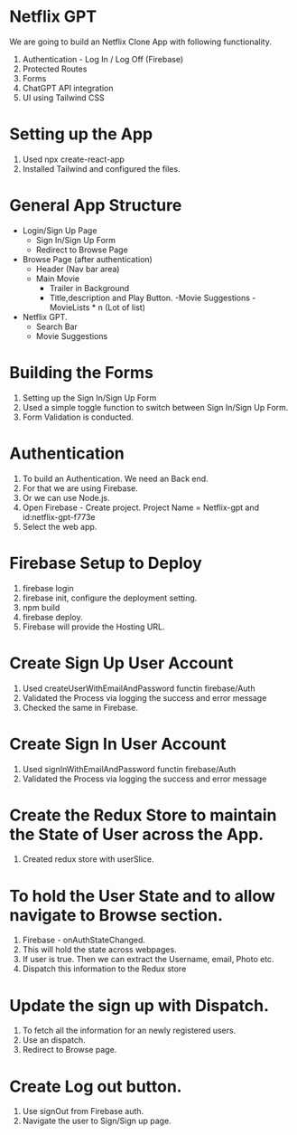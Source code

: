 # Netflix GPT
We are going to build an Netflix Clone App with following functionality.
1. Authentication - Log In / Log Off (Firebase)
2. Protected Routes
3. Forms
4. ChatGPT API integration
5. UI using Tailwind CSS

# Setting up the App
1. Used npx create-react-app
2. Installed Tailwind and configured the files.

# General App Structure
- Login/Sign Up Page
    - Sign In/Sign Up Form
    - Redirect to Browse Page
- Browse Page (after authentication)
    - Header (Nav bar area)
    - Main Movie
        - Trailer in Background
        - Title,description and Play Button.
        -Movie Suggestions
            -MovieLists * n (Lot of list)
- Netflix GPT.
    - Search Bar
    - Movie Suggestions

# Building the Forms
1. Setting up the Sign In/Sign Up Form
2. Used a simple toggle function to switch between Sign In/Sign Up Form.
3. Form Validation is conducted.

# Authentication

1. To build an Authentication. We need an Back end.
2. For that we are using Firebase.
3. Or we can use Node.js.
4. Open Firebase - Create project. Project Name = Netflix-gpt and id:netflix-gpt-f773e
5. Select the web app.

# Firebase Setup to Deploy
1. firebase login
2. firebase init, configure the deployment setting.
3. npm build
4. firebase deploy.
5. Firebase will provide the Hosting URL.

# Create Sign Up User Account
1. Used createUserWithEmailAndPassword functin firebase/Auth
2. Validated the Process via logging the success and error message
3. Checked the same in Firebase.

# Create Sign In User Account
1. Used signInWithEmailAndPassword functin firebase/Auth
2. Validated the Process via logging the success and error message

# Create the Redux Store to maintain the State of User across the App.
1. Created redux store with userSlice.

# To hold the User State and to allow navigate to Browse section.
1. Firebase - onAuthStateChanged.
2. This will hold the state across webpages.
3. If user is true. Then we can extract the Username, email, Photo etc.
4. Dispatch this information to the Redux store

# Update the sign up with Dispatch.
1. To fetch all the information for an newly registered users. 
2. Use an dispatch.
3. Redirect to Browse page. 

# Create Log out button.
1. Use signOut from Firebase auth.
2. Navigate the user to Sign/Sign up page.